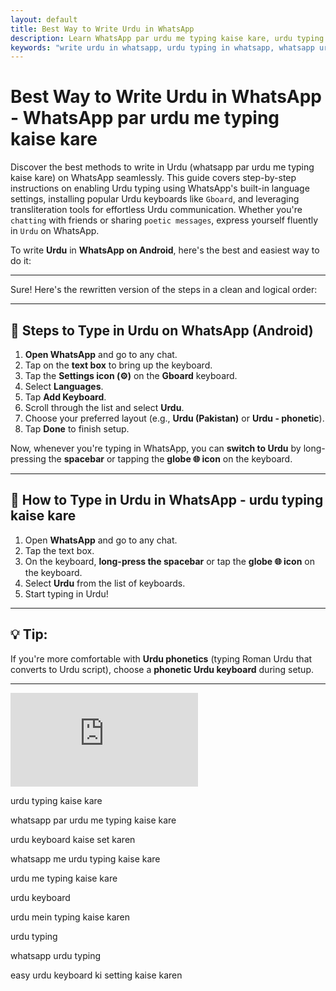 ```yaml
---
layout: default
title: Best Way to Write Urdu in WhatsApp 
description: Learn WhatsApp par urdu me typing kaise kare, urdu typing kaise kare, whatsapp me urdu typing kaise kare, urdu mein typing kaise karen.
keywords: "write urdu in whatsapp, urdu typing in whatsapp, whatsapp urdu keyboard, urdu me typing kaise kare, urdu keyboard setup, whatsapp urdu language, urdu phonetic keyboard, urdu typing guide, whatsapp urdu settings, urdu chat tips"
---
```


# Best Way to Write Urdu in WhatsApp - WhatsApp par urdu me typing kaise kare

  
Discover the best methods to write in Urdu (whatsapp par urdu me typing kaise kare) on WhatsApp seamlessly. This guide covers step-by-step instructions on enabling Urdu typing using WhatsApp's built-in language settings, installing popular Urdu keyboards like `Gboard`, and leveraging transliteration tools for effortless Urdu communication. Whether you're `chatting` with friends or sharing `poetic messages`, express yourself fluently in `Urdu` on WhatsApp.

To write **Urdu** in **WhatsApp on Android**, here's the best and easiest way to do it:

---

Sure! Here's the rewritten version of the steps in a clean and logical order:

---

## 📱 Steps to Type in Urdu on WhatsApp (Android)

1. **Open WhatsApp** and go to any chat.
2. Tap on the **text box** to bring up the keyboard.
3. Tap the **Settings icon (⚙️)** on the **Gboard** keyboard.
4. Select **Languages**.
5. Tap **Add Keyboard**.
6. Scroll through the list and select **Urdu**.
7. Choose your preferred layout (e.g., **Urdu (Pakistan)** or **Urdu - phonetic**).
8. Tap **Done** to finish setup.

Now, whenever you're typing in WhatsApp, you can **switch to Urdu** by long-pressing the **spacebar** or tapping the **globe 🌐 icon** on the keyboard.

---

## 📝 How to Type in Urdu in WhatsApp - urdu typing kaise kare
1. Open **WhatsApp** and go to any chat.
2. Tap the text box.
3. On the keyboard, **long-press the spacebar** or tap the **globe 🌐 icon** on the keyboard.
4. Select **Urdu** from the list of keyboards.
5. Start typing in Urdu!

---

## 💡 Tip:
If you're more comfortable with **Urdu phonetics** (typing Roman Urdu that converts to Urdu script), choose a **phonetic Urdu keyboard** during setup.

---


<div class="yt-short">
<iframe src="https://www.youtube.com/embed/rEkPltqJVmc?si=8FcFJ6umcdSzASTu" title="YouTube video player" frameborder="0" allow="accelerometer; autoplay; clipboard-write; encrypted-media; gyroscope; picture-in-picture; web-share" referrerpolicy="strict-origin-when-cross-origin" allowfullscreen></iframe>
</div>


urdu typing kaise kare

whatsapp par urdu me typing kaise kare

urdu keyboard kaise set karen

whatsapp me urdu typing kaise kare

urdu me typing kaise kare

urdu keyboard

urdu mein typing kaise karen

urdu typing

whatsapp urdu typing

easy urdu keyboard ki setting kaise karen


